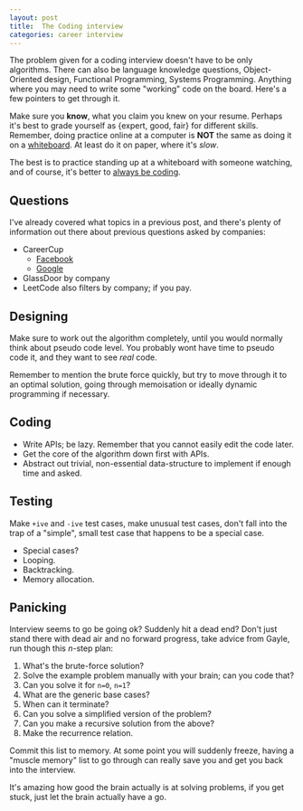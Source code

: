 ```yaml
---
layout: post
title:  The Coding interview
categories: career interview
---
```


The problem given for a coding interview doesn't have to be only
algorithms. There can also be language knowledge questions,
Object-Oriented design, Functional Programming, Systems
Programming. Anything where you may need to write some "working" code
on the board. Here's a few pointers to get through it.

Make sure you **know**, what you claim you knew on your
resume. Perhaps it's best to grade yourself as {expert, good, fair} for
different skills. Remember, doing practice online at a computer is
**NOT** the same as doing it on
a
[whiteboard](https://medium.com/@dpup/whiteboarding-4df873dbba2e). At
least do it on paper, where it's *slow*.

The best is to practice standing up at a whiteboard with someone
watching, and of course, it's better
to
[always be coding](https://medium.com/always-be-coding/abc-always-be-coding-d5f8051afce2).

Questions
---------

I've already covered what topics in a previous post, and there's
plenty of information out there about previous questions asked by
companies:

 * CareerCup
   * [Facebook](https://www.careercup.com/page?pid=facebook-interview-questions)
   * [Google](https://www.careercup.com/page?pid=google-interview-questions)
 * GlassDoor by company
 * LeetCode also filters by company; if you pay.

Designing
---------

Make sure to work out the algorithm completely, until you would
normally think about pseudo code level. You probably wont have time to
pseudo code it, and they want to see *real* code.

Remember to mention the brute force quickly, but try to move through
it to an optimal solution, going through memoisation or ideally
dynamic programming if necessary.

Coding
------

 * Write APIs; be lazy. Remember that you cannot easily edit the code
   later.
 * Get the core of the algorithm down first with APIs.
 * Abstract out trivial, non-essential data-structure to implement if
   enough time and asked.

Testing
-------

Make `+ive` and `-ive` test cases, make unusual test cases, don't fall
into the trap of a "simple", small test case that happens to be a
special case.

 * Special cases?
 * Looping.
 * Backtracking.
 * Memory allocation.

Panicking
---------

Interview seems to go be going ok? Suddenly hit a dead end? Don't just
stand there with dead air and no forward progress, take advice from
Gayle, run though this *n*-step plan:

1. What's the brute-force solution?
2. Solve the example problem manually with your brain; can you code
   that?
3. Can you solve it for `n=0`, `n=1`?
4. What are the generic base cases?
5. When can it terminate?
6. Can you solve a simplified version of the problem?
7. Can you make a recursive solution from the above?
8. Make the recurrence relation.

Commit this list to memory. At some point you will suddenly freeze,
having a "muscle memory" list to go through can really save you and
get you back into the interview.

It's amazing how good the brain actually is at solving problems, if
you get stuck, just let the brain actually have a go.
